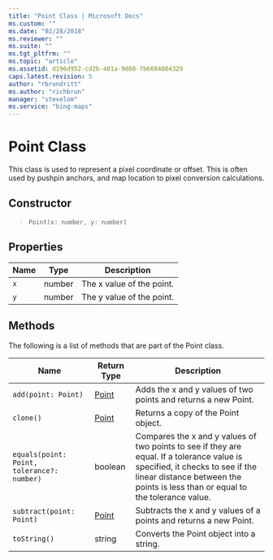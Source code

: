 ```yaml
---
title: "Point Class | Microsoft Docs"
ms.custom: ""
ms.date: "02/28/2018"
ms.reviewer: ""
ms.suite: ""
ms.tgt_pltfrm: ""
ms.topic: "article"
ms.assetid: d196d952-cd2b-401a-9d00-7b6694004329
caps.latest.revision: 5
author: "rbrundritt"
ms.author: "richbrun"
manager: "stevelom"
ms.service: "bing-maps"
---
```

# Point Class
This class is used to represent a pixel coordinate or offset. This is often used by pushpin anchors, and map location to pixel conversion calculations. 

## Constructor

> `Point(x: number, y: number)`

## Properties

Name       | Type      | Description
---------- | --------- | ---------------------------
`x`        | number    | The x value of the point.
`y`        | number    | The y value of the point.

## Methods

The following is a list of methods that are part of the Point class.

Name                                         | Return Type         | Description
-------------------------------------------- | ------------------- | ------------------------------------------------------------
`add(point: Point)`                          | [Point](../v8-web-control/point-class.md)               | Adds the x and y values of two points and returns a new Point.
`clone()`                                    | [Point](../v8-web-control/point-class.md)               | Returns a copy of the Point object.
`equals(point: Point, tolerance?: number)`   | boolean             | Compares the x and y values of two points to see if they are equal. If a tolerance value is specified, it checks to see if the linear distance between the points is less than or equal to the tolerance value.
`subtract(point: Point)`                     | [Point](../v8-web-control/point-class.md)               | Subtracts the x and y values of a points and returns a new Point.
`toString()`                                 | string              | Converts the Point object into a string.
